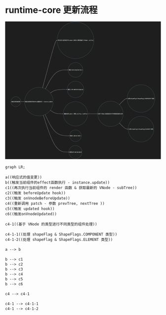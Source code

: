 # runtime-core 更新流程

![runtime-core update](./assets/runtimeCoreUpdate.png)

```mermaid
graph LR;

a((响应式的值变更))
b((触发当前组件的effect函数执行 - instance.update))
c1((再次执行当前组件的 render 函数 & 获取最新的 VNode - subTree))
c2((触发 beforeUpdate hook))
c3((触发 onVnodeBeforeUpdate))
c4((重新调用 patch - 参数 prevTree, nextTree ))
c5((触发 updated hook))
c6((触发onVnodeUpdated))

c4-1((基于 VNode 的类型进行不同类型的组件处理))

c4-1-1((处理 shapeFlag & ShapeFlags.COMPONENT 类型))
c4-1-2((处理 shapeFlag & ShapeFlags.ELEMENT 类型))

a --> b

b --> c1
b --> c2
b --> c3
b --> c4
b --> c5
b --> c6

c4 --> c4-1

c4-1 --> c4-1-1
c4-1 --> c4-1-2

```
